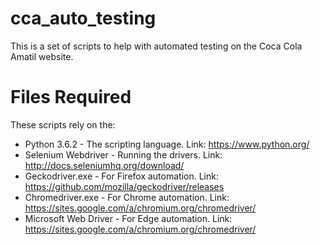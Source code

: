 # cca_auto_testing
This is a set of scripts to help with automated testing on the Coca Cola Amatil website.

# Files Required
These scripts rely on the:
* Python 3.6.2 - The scripting language. Link: https://www.python.org/
* Selenium Webdriver - Running the drivers. Link: http://docs.seleniumhq.org/download/
* Geckodriver.exe - For Firefox automation. Link: https://github.com/mozilla/geckodriver/releases
* Chromedriver.exe - For Chrome automation. Link: https://sites.google.com/a/chromium.org/chromedriver/
* Microsoft Web Driver - For Edge automation. Link: https://sites.google.com/a/chromium.org/chromedriver/
